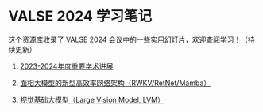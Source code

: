 # VALSE 2024 学习笔记
这个资源库收录了 VALSE 2024 会议中的一些实用幻灯片，欢迎查阅学习！（持续更新）

1. [2023-2024年度重要学术进展](\Slides\VALSE_24_年度重要学术进展.pdf)

2. [面相大模型的新型高效率网络架构（RWKV/RetNet/Mamba）](\Slides\VALSE_24_Mamba.pdf)

3. [视觉基础大模型（Large Vision Model, LVM）](\Slides\VALSE_24_LVM.pdf)
